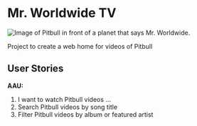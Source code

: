 # Mr. Worldwide TV

![Image of Pitbull in front of a planet that says Mr. Worldwide.](http://www.pitbullmusic.com/sites/pitbull/files/earthpitfinal23.png)

Project to create a web home for videos of Pitbull 

## User Stories

**AAU:**

1.  I want to watch Pitbull videos ...
2.  Search Pitbull videos by song title
3.  Filter Pitbull videos by album or featured artist
